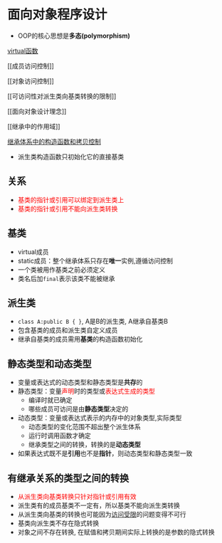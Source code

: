 # 面向对象程序设计

- OOP的核心思想是**多态(polymorphism)**

[virtual函数](c++-virtual-function.md)

[[成员访问控制]]

[[对象访问控制]]

[[可访问性对派生类向基类转换的限制]]

[[面向对象设计理念]]

[[继承中的作用域]]

[继承体系中的构造函数和拷贝控制](c++-constructor-and-copy-control-in-inheritance.md)

- 派生类构造函数只初始化它的直接基类

## 关系

- <font color="red">基类的指针或引用可以绑定到派生类上 </font>
- <font color="red">基类的指针或引用不能向派生类转换</font>

## 基类

- virtual成员
- static成员：整个继承体系只存在**唯一**实例,遵循访问控制
- 一个类被用作基类之前必须定义
- 类名后加`final`表示该类不能被继承
  
## 派生类
 
- `class A:public B { }`, A是B的派生类, A继承自基类B
- 包含基类的成员和派生类自定义成员
- 继承自基类的成员需用**基类**的构造函数初始化
  
## 静态类型和动态类型

- 变量或表达式的动态类型和静态类型是**共存**的
- 静态类型：变量<font color="red">声明</font>时的类型或<font color="red">表达式生成的类型</font>
  - 编译时就已确定
  - 哪些成员可访问是由**静态类型**决定的
- 动态类型：变量或表达式表示的内存中的对象类型,实际类型
  - 动态类型的变化范围不超出整个派生体系
  - 运行时调用函数才确定
  - 继承类型之间的转换，转换的是**动态类型**
- 如果表达式既不是**引用**也不是**指针**，则动态类型和静态类型一致

## 有继承关系的类型之间的转换

- <font color="red">从派生类向基类转换只针对指针或引用有效</font>
- 派生类有的成员基类不一定有，所以基类不能向派生类转换
- 从派生类向基类的转换也可能因为[访问受限](可访问性对派生类向基类转换的限制.md)的问题变得不可行
- 基类向派生类不存在隐式转换
- 对象之间不存在转换, 在赋值和拷贝期间实际上转换的是参数的隐式转换

